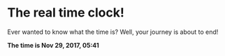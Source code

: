 # The real time clock!

Ever wanted to know what the time is? Well, your journey is about to end!

**The time is Nov 29, 2017, 05:41**